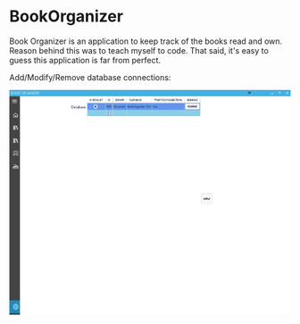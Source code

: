 # BookOrganizer
Book Organizer is an application to keep track of the books read and own. Reason behind this was to teach myself to code. That said, it's easy to guess this application is far from perfect.



Add/Modify/Remove database connections:

![](DbSettings.gif)

